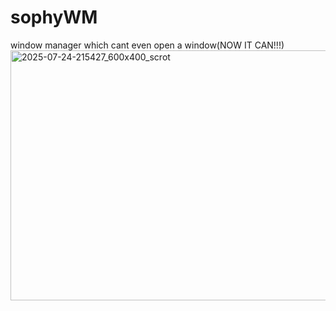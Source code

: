 # sophyWM
window manager which cant even open a window(NOW IT CAN!!!)
<img width="600" height="400" alt="2025-07-24-215427_600x400_scrot" src="https://github.com/user-attachments/assets/653ccf63-462c-490a-8590-dda749076082" />
